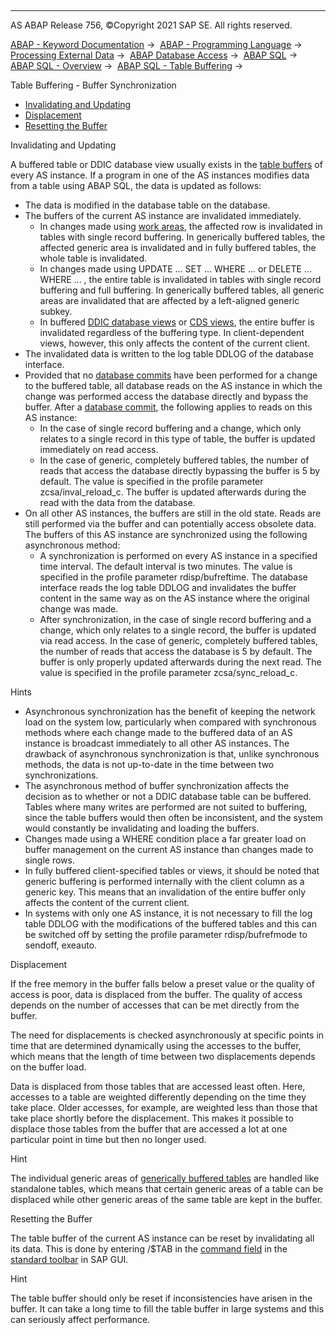   

* * *

AS ABAP Release 756, ©Copyright 2021 SAP SE. All rights reserved.

[ABAP - Keyword Documentation](javascript:call_link\('abenabap.htm'\)) →  [ABAP - Programming Language](javascript:call_link\('abenabap_reference.htm'\)) →  [Processing External Data](javascript:call_link\('abenabap_language_external_data.htm'\)) →  [ABAP Database Access](javascript:call_link\('abendb_access.htm'\)) →  [ABAP SQL](javascript:call_link\('abenabap_sql.htm'\)) →  [ABAP SQL - Overview](javascript:call_link\('abenabap_sql_oview.htm'\)) →  [ABAP SQL - Table Buffering](javascript:call_link\('abensap_puffering.htm'\)) → 

Table Buffering - Buffer Synchronization

-   [Invalidating and Updating](#@@ITOC@@ABENBUFFER_SYNCHRO_1)
-   [Displacement](#@@ITOC@@ABENBUFFER_SYNCHRO_2)
-   [Resetting the Buffer](#@@ITOC@@ABENBUFFER_SYNCHRO_3)

Invalidating and Updating

A buffered table or DDIC database view usually exists in the [table buffers](javascript:call_link\('abentable_buffer_glosry.htm'\) "Glossary Entry") of every AS instance. If a program in one of the AS instances modifies data from a table using ABAP SQL, the data is updated as follows:

-   The data is modified in the database table on the database.
-   The buffers of the current AS instance are invalidated immediately.
    -   In changes made using [work areas](javascript:call_link\('abenwork_area_glosry.htm'\) "Glossary Entry"), the affected row is invalidated in tables with single record buffering. In generically buffered tables, the affected generic area is invalidated and in fully buffered tables, the whole table is invalidated.
    -   In changes made using [](javascript:call_link\('abapupdate_source.htm'\))UPDATE ... SET ... WHERE ... or [](javascript:call_link\('abapdelete_where.htm'\))DELETE ... WHERE ... , the entire table is invalidated in tables with single record buffering and full buffering. In generically buffered tables, all generic areas are invalidated that are affected by a left-aligned generic subkey.
    -   In buffered [DDIC database views](javascript:call_link\('abenddic_database_views.htm'\)) or [CDS views](javascript:call_link\('abencds_v1_views.htm'\)), the entire buffer is invalidated regardless of the buffering type. In client-dependent views, however, this only affects the content of the current client.
-   The invalidated data is written to the log table DDLOG of the database interface.
-   Provided that no [database commits](javascript:call_link\('abendatabase_commit_glosry.htm'\) "Glossary Entry") have been performed for a change to the buffered table, all database reads on the AS instance in which the change was performed access the database directly and bypass the buffer. After a [database commit](javascript:call_link\('abendatabase_commit_glosry.htm'\) "Glossary Entry"), the following applies to reads on this AS instance:
    -   In the case of single record buffering and a change, which only relates to a single record in this type of table, the buffer is updated immediately on read access.
    -   In the case of generic, completely buffered tables, the number of reads that access the database directly bypassing the buffer is 5 by default. The value is specified in the profile parameter zcsa/inval\_reload\_c. The buffer is updated afterwards during the read with the data from the database.
-   On all other AS instances, the buffers are still in the old state. Reads are still performed via the buffer and can potentially access obsolete data. The buffers of this AS instance are synchronized using the following asynchronous method:
    -   A synchronization is performed on every AS instance in a specified time interval. The default interval is two minutes. The value is specified in the profile parameter rdisp/bufreftime. The database interface reads the log table DDLOG and invalidates the buffer content in the same way as on the AS instance where the original change was made.
    -   After synchronization, in the case of single record buffering and a change, which only relates to a single record, the buffer is updated via read access. In the case of generic, completely buffered tables, the number of reads that access the database is 5 by default. The buffer is only properly updated afterwards during the next read. The value is specified in the profile parameter zcsa/sync\_reload\_c.

Hints

-   Asynchronous synchronization has the benefit of keeping the network load on the system low, particularly when compared with synchronous methods where each change made to the buffered data of an AS instance is broadcast immediately to all other AS instances. The drawback of asynchronous synchronization is that, unlike synchronous methods, the data is not up-to-date in the time between two synchronizations.
-   The asynchronous method of buffer synchronization affects the decision as to whether or not a DDIC database table can be buffered. Tables where many writes are performed are not suited to buffering, since the table buffers would then often be inconsistent, and the system would constantly be invalidating and loading the buffers.
-   Changes made using a WHERE condition place a far greater load on buffer management on the current AS instance than changes made to single rows.
-   In fully buffered client-specified tables or views, it should be noted that generic buffering is performed internally with the client column as a generic key. This means that an invalidation of the entire buffer only affects the content of the current client.
-   In systems with only one AS instance, it is not necessary to fill the log table DDLOG with the modifications of the buffered tables and this can be switched off by setting the profile parameter rdisp/bufrefmode to sendoff, exeauto.

Displacement

If the free memory in the buffer falls below a preset value or the quality of access is poor, data is displaced from the buffer. The quality of access depends on the number of accesses that can be met directly from the buffer.

The need for displacements is checked asynchronously at specific points in time that are determined dynamically using the accesses to the buffer, which means that the length of time between two displacements depends on the buffer load.

Data is displaced from those tables that are accessed least often. Here, accesses to a table are weighted differently depending on the time they take place. Older accesses, for example, are weighted less than those that take place shortly before the displacement. This makes it possible to displace those tables from the buffer that are accessed a lot at one particular point in time but then no longer used.

Hint

The individual generic areas of [generically buffered tables](javascript:call_link\('abenbuffer_generic_buffering.htm'\)) are handled like standalone tables, which means that certain generic areas of a table can be displaced while other generic areas of the same table are kept in the buffer.

Resetting the Buffer

The table buffer of the current AS instance can be reset by invalidating all its data. This is done by entering /$TAB in the [command field](javascript:call_link\('abencommand_field_glosry.htm'\) "Glossary Entry") in the [standard toolbar](javascript:call_link\('abenstandard_toolbar_glosry.htm'\) "Glossary Entry") in SAP GUI.

Hint

The table buffer should only be reset if inconsistencies have arisen in the buffer. It can take a long time to fill the table buffer in large systems and this can seriously affect performance.